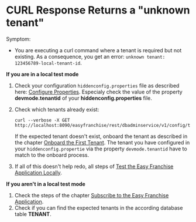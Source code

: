 # CURL Response Returns a "unknown tenant"

Symptom: 
* You are executing a curl command where a tenant is required but not existing. As a consequence, you get an error: ```unknown tenant: 123456789-local-tenant-id```.

**If you are in a local test mode**
1. Check your configuration ```hiddenconfig.properties``` file as described here: [Configure Properties](../../../documentation/prepare/test-app-locally/README.md#configure-properties). Especialy check the value of the property **devmode.tenantid** of your **hiddenconfig.properties** file.
2. Check which tenants already exist:

   ```
   curl --verbose -X GET http://localhost:8090/easyfranchise/rest/dbadminservice/v1/config/tenants
   ```
   If the expected tenant doesn't exist, onboard the tenant as described in the chapter [Onboard the First Tenant](../../../documentation/prepare/test-app-locally/README.md#onboard-the-first-tenant). The tenant you have configured in your ```hiddenconfig.propertie``` via the property ```devmode.tenantid``` have to match to the onboard process.
3. If all of this doesn't help redo, all steps of [Test the Easy Franchise Application Locally](../../../documentation/prepare/test-app-locally/README.md).

**If you aren't in a local test mode**
1. Check the steps of the chapter [Subscribe to the Easy Franchise Application](../../../documentation/test-customer-onboarding/subscribe-easyfranchise-app/README.md).
2. Check if you can find the expected tenants in the according database table **TENANT**. 

 
